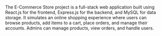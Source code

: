  The E-Commerce Store project is a full-stack web application built using React.js for the frontend,
 Express.js for the backend, and MySQL for data storage. It simulates an online shopping experience
 where users can browse products, add items to a cart, place orders, and manage their accounts.
 Admins can manage products, view orders, and handle users.